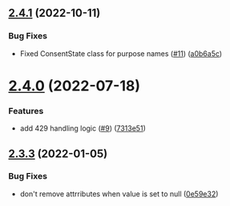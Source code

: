## [2.4.1](https://github.com/mParticle/mparticle-java-events-sdk/compare/v2.4.0...v2.4.1) (2022-10-11)


### Bug Fixes

* Fixed ConsentState class for purpose names ([#11](https://github.com/mParticle/mparticle-java-events-sdk/issues/11)) ([a0b6a5c](https://github.com/mParticle/mparticle-java-events-sdk/commit/a0b6a5cef81211311489d9413954b2120a8b21f7))

# [2.4.0](https://github.com/mParticle/mparticle-java-events-sdk/compare/v2.3.3...v2.4.0) (2022-07-18)


### Features

* add 429 handling logic ([#9](https://github.com/mParticle/mparticle-java-events-sdk/issues/9)) ([7313e51](https://github.com/mParticle/mparticle-java-events-sdk/commit/7313e51ead7b4e3486328de74c27cfdce6d85c13))

## [2.3.3](https://github.com/mParticle/mparticle-java-events-sdk/compare/v2.3.2...v2.3.3) (2022-01-05)


### Bug Fixes

* don't remove attrributes when value is set to null ([0e59e32](https://github.com/mParticle/mparticle-java-events-sdk/commit/0e59e324bf345da9009026a7eeeb9ae3020af333))
